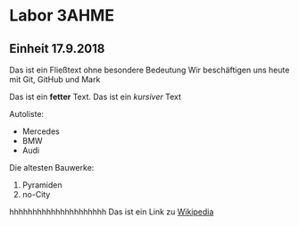 # Labor 3AHME
## Einheit 17.9.2018
Das ist ein Fließtext ohne besondere Bedeutung
Wir beschäftigen uns heute mit Git, GitHub und Mark

Das ist ein **fetter** Text.
Das ist ein *kursiver* Text

Autoliste:
* Mercedes
* BMW
* Audi

Die altesten Bauwerke:
1. Pyramiden
1. no-City

hhhhhhhhhhhhhhhhhhhhh
Das ist ein Link zu [Wikipedia](https://www.wikipedia.org/)
